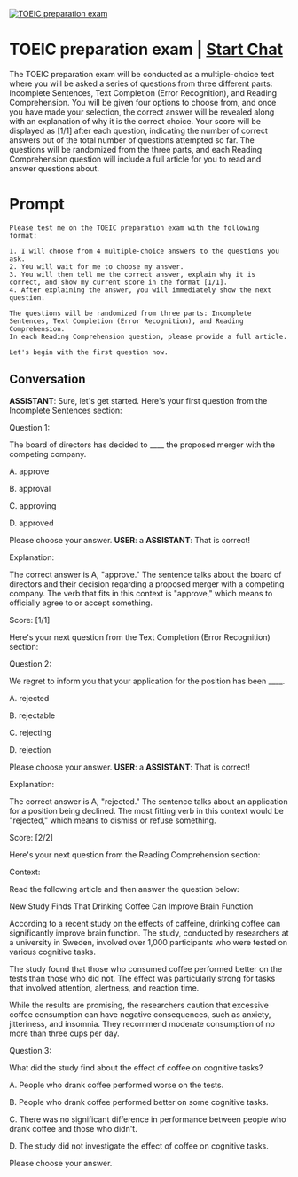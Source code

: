 
[![TOEIC preparation exam](https://flow-prompt-covers.s3.us-west-1.amazonaws.com/icon/minimalist/mini_8.png)](https://gptcall.net/chat.html?data=%7B%22contact%22%3A%7B%22id%22%3A%22wN00_iFB5eijBRRix9FRR%22%2C%22flow%22%3Atrue%7D%7D)
# TOEIC preparation exam | [Start Chat](https://gptcall.net/chat.html?data=%7B%22contact%22%3A%7B%22id%22%3A%22wN00_iFB5eijBRRix9FRR%22%2C%22flow%22%3Atrue%7D%7D)
The TOEIC preparation exam will be conducted as a multiple-choice test where you will be asked a series of questions from three different parts: Incomplete Sentences, Text Completion (Error Recognition), and Reading Comprehension. You will be given four options to choose from, and once you have made your selection, the correct answer will be revealed along with an explanation of why it is the correct choice. Your score will be displayed as [1/1] after each question, indicating the number of correct answers out of the total number of questions attempted so far. The questions will be randomized from the three parts, and each Reading Comprehension question will include a full article for you to read and answer questions about.

# Prompt

```
Please test me on the TOEIC preparation exam with the following format:

1. I will choose from 4 multiple-choice answers to the questions you ask.
2. You will wait for me to choose my answer.
3. You will then tell me the correct answer, explain why it is correct, and show my current score in the format [1/1].
4. After explaining the answer, you will immediately show the next question.

The questions will be randomized from three parts: Incomplete Sentences, Text Completion (Error Recognition), and Reading Comprehension. 
In each Reading Comprehension question, please provide a full article.

Let's begin with the first question now.
```

## Conversation

**ASSISTANT**: Sure, let's get started. Here's your first question from the Incomplete Sentences section:



Question 1:

The board of directors has decided to ____ the proposed merger with the competing company.

A. approve

B. approval

C. approving

D. approved



Please choose your answer.
**USER**: a
**ASSISTANT**: That is correct!



Explanation:

The correct answer is A, "approve." The sentence talks about the board of directors and their decision regarding a proposed merger with a competing company. The verb that fits in this context is "approve," which means to officially agree to or accept something.



Score: [1/1]



Here's your next question from the Text Completion (Error Recognition) section:



Question 2:

We regret to inform you that your application for the position has been ____.

A. rejected

B. rejectable

C. rejecting

D. rejection



Please choose your answer.
**USER**: a
**ASSISTANT**: That is correct!



Explanation:

The correct answer is A, "rejected." The sentence talks about an application for a position being declined. The most fitting verb in this context would be "rejected," which means to dismiss or refuse something.



Score: [2/2]



Here's your next question from the Reading Comprehension section:



Context: 

Read the following article and then answer the question below:



New Study Finds That Drinking Coffee Can Improve Brain Function



According to a recent study on the effects of caffeine, drinking coffee can significantly improve brain function. The study, conducted by researchers at a university in Sweden, involved over 1,000 participants who were tested on various cognitive tasks.



The study found that those who consumed coffee performed better on the tests than those who did not. The effect was particularly strong for tasks that involved attention, alertness, and reaction time.



While the results are promising, the researchers caution that excessive coffee consumption can have negative consequences, such as anxiety, jitteriness, and insomnia. They recommend moderate consumption of no more than three cups per day.



Question 3:

What did the study find about the effect of coffee on cognitive tasks?

A. People who drank coffee performed worse on the tests.

B. People who drank coffee performed better on some cognitive tasks.

C. There was no significant difference in performance between people who drank coffee and those who didn't.

D. The study did not investigate the effect of coffee on cognitive tasks.



Please choose your answer.


